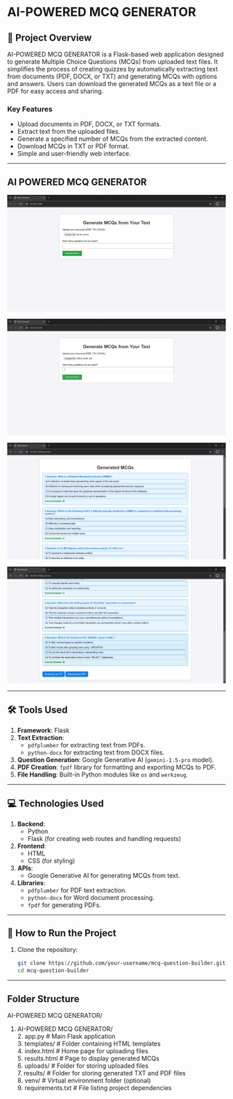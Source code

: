# AI-POWERED MCQ GENERATOR

## 📖 **Project Overview**
AI-POWERED MCQ GENERATOR is a Flask-based web application designed to generate Multiple Choice Questions (MCQs) from uploaded text files. 
It simplifies the process of creating quizzes by automatically extracting text from documents (PDF, DOCX, or TXT) and generating MCQs with options and answers.
Users can download the generated MCQs as a text file or a PDF for easy access and sharing.

### **Key Features**
- Upload documents in PDF, DOCX, or TXT formats.
- Extract text from the uploaded files.
- Generate a specified number of MCQs from the extracted content.
- Download MCQs in TXT or PDF format.
- Simple and user-friendly web interface.

---

## AI POWERED MCQ GENERATOR

![image alt](https://github.com/psomkar01/MCQ-Question-Generator/blob/f59640c4290960d07b2f3280b49fa6f8201690f3/mcq%201.png)

![image alt](https://github.com/psomkar01/MCQ-Question-Generator/blob/f59640c4290960d07b2f3280b49fa6f8201690f3/mcq%202.png)

![image alt](https://github.com/psomkar01/MCQ-Question-Generator/blob/f59640c4290960d07b2f3280b49fa6f8201690f3/mcq%203.png)


![image alt](https://github.com/psomkar01/MCQ-Question-Generator/blob/f59640c4290960d07b2f3280b49fa6f8201690f3/mcq%204.png)


---

## 🛠 **Tools Used**
1. **Framework**: Flask
2. **Text Extraction**:
   - `pdfplumber` for extracting text from PDFs.
   - `python-docx` for extracting text from DOCX files.
3. **Question Generation**: Google Generative AI (`gemini-1.5-pro` model).
4. **PDF Creation**: `fpdf` library for formatting and exporting MCQs to PDF.
5. **File Handling**: Built-in Python modules like `os` and `werkzeug`.

---

## 💻 **Technologies Used**
1. **Backend**: 
   - Python
   - Flask (for creating web routes and handling requests)
2. **Frontend**: 
   - HTML
   - CSS (for styling)
3. **APIs**: 
   - Google Generative AI for generating MCQs from text.
4. **Libraries**:
   - `pdfplumber` for PDF text extraction.
   - `python-docx` for Word document processing.
   - `fpdf` for generating PDFs.

---

## 🚀 **How to Run the Project**
1. Clone the repository:
   ```bash
   git clone https://github.com/your-username/mcq-question-builder.git
   cd mcq-question-builder

---

## Folder Structure
AI-POWERED MCQ GENERATOR/
1. AI-POWERED MCQ GENERATOR/  
    2. app.py                 # Main Flask application  
    3. templates/             # Folder containing HTML templates  
        4. index.html         # Home page for uploading files  
        5. results.html       # Page to display generated MCQs  
    6. uploads/               # Folder for storing uploaded files  
    7. results/               # Folder for storing generated TXT and PDF files  
    8. venv/                  # Virtual environment folder (optional)  
    9. requirements.txt       # File listing project dependencies  



